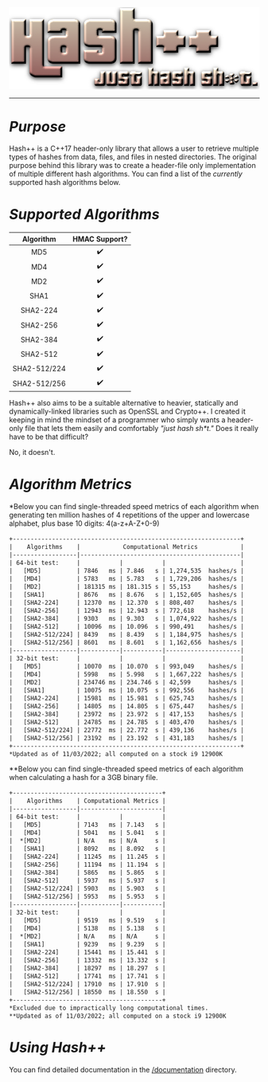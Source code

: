 <p align="center">
  <img src="/images/hpp.png">
</p>
<hr>
<h1><i>Purpose</i></h1>
Hash++ is a C++17 header-only library that allows a user to retrieve multiple types of hashes from data, files, and files in nested directories. The original purpose behind this library was to create a header-file only implementation of multiple different hash algorithms. You can find a list of the <i>currently</i> supported hash algorithms below.
<br>
<h1><i>Supported Algorithms</i></h1>

|    Algorithm    |    HMAC Support?    |
| :-------------: | :-----------------: |
| MD5             | :heavy_check_mark:  |
| MD4             | :heavy_check_mark:  |
| MD2             | :heavy_check_mark:  |
| SHA1            | :heavy_check_mark:  |
| SHA2-224        | :heavy_check_mark:  |
| SHA2-256        | :heavy_check_mark:  |
| SHA2-384        | :heavy_check_mark:  |
| SHA2-512        | :heavy_check_mark:  |
| SHA2-512/224    | :heavy_check_mark:  |
| SHA2-512/256    | :heavy_check_mark:  |

Hash++ also aims to be a suitable alternative to heavier, statically and dynamically-linked libraries such as OpenSSL and Crypto++. I created it keeping in mind the mindset of a programmer who simply wants a header-only file that lets them easily and comfortably <i>"just hash sh*t."</i> Does it really have to be that difficult?

No, it doesn't. 
<br>

<h1><i>Algorithm Metrics</i></h1>
*Below you can find single-threaded speed metrics of each algorithm when generating ten million hashes of 4 repetitions of the upper and lowercase alphabet, plus base 10 digits: 4(a-z+A-Z+0-9)

```
+----------------------------------------------------------------+
|    Algorithms    |            Computational Metrics            |
|------------------|---------------------------------------------|
| 64-bit test:     |           |           |                     |
|   [MD5]          | 7846   ms | 7.846   s | 1,274,535  hashes/s |
|   [MD4]          | 5783   ms | 5.783   s | 1,729,206  hashes/s |
|   [MD2]          | 181315 ms | 181.315 s | 55,153     hashes/s | 
|   [SHA1]         | 8676   ms | 8.676   s | 1,152,605  hashes/s |
|   [SHA2-224]     | 12370  ms | 12.370  s | 808,407    hashes/s |
|   [SHA2-256]     | 12943  ms | 12.943  s | 772,618    hashes/s |
|   [SHA2-384]     | 9303   ms | 9.303   s | 1,074,922  hashes/s |
|   [SHA2-512]     | 10096  ms | 10.096  s | 990,491    hashes/s |
|   [SHA2-512/224] | 8439   ms | 8.439   s | 1,184,975  hashes/s |
|   [SHA2-512/256] | 8601   ms | 8.601   s | 1,162,656  hashes/s |
|------------------|-----------|-----------|---------------------|
| 32-bit test:     |           |           |                     |
|   [MD5]          | 10070  ms | 10.070  s | 993,049    hashes/s |
|   [MD4]          | 5998   ms | 5.998   s | 1,667,222  hashes/s |
|   [MD2]          | 234746 ms | 234.746 s | 42,599     hashes/s |
|   [SHA1]         | 10075  ms | 10.075  s | 992,556    hashes/s |
|   [SHA2-224]     | 15981  ms | 15.981  s | 625,743    hashes/s |
|   [SHA2-256]     | 14805  ms | 14.805  s | 675,447    hashes/s |
|   [SHA2-384]     | 23972  ms | 23.972  s | 417,153    hashes/s |
|   [SHA2-512]     | 24785  ms | 24.785  s | 403,470    hashes/s |
|   [SHA2-512/224] | 22772  ms | 22.772  s | 439,136    hashes/s |
|   [SHA2-512/256] | 23192  ms | 23.192  s | 431,183    hashes/s |
+----------------------------------------------------------------+
*Updated as of 11/03/2022; all computed on a stock i9 12900K
```

**Below you can find single-threaded speed metrics of each algorithm when calculating a hash for a 3GB binary file.

```
+------------------------------------------+
|    Algorithms    | Computational Metrics |          
|------------------|-----------------------|
| 64-bit test:     |           |           |
|   [MD5]          | 7143   ms | 7.143   s |
|   [MD4]          | 5041   ms | 5.041   s |
|  *[MD2]          | N/A    ms | N/A     s | 
|   [SHA1]         | 8092   ms | 8.092   s |
|   [SHA2-224]     | 11245  ms | 11.245  s |
|   [SHA2-256]     | 11194  ms | 11.194  s |
|   [SHA2-384]     | 5865   ms | 5.865   s |
|   [SHA2-512]     | 5937   ms | 5.937   s |
|   [SHA2-512/224] | 5903   ms | 5.903   s |
|   [SHA2-512/256] | 5953   ms | 5.953   s |
|------------------|-----------|-----------|
| 32-bit test:     |           |           |
|   [MD5]          | 9519   ms | 9.519   s |
|   [MD4]          | 5138   ms | 5.138   s |
|  *[MD2]          | N/A    ms | N/A     s | 
|   [SHA1]         | 9239   ms | 9.239   s |
|   [SHA2-224]     | 15441  ms | 15.441  s |
|   [SHA2-256]     | 13332  ms | 13.332  s |
|   [SHA2-384]     | 18297  ms | 18.297  s |
|   [SHA2-512]     | 17741  ms | 17.741  s |
|   [SHA2-512/224] | 17910  ms | 17.910  s |
|   [SHA2-512/256] | 18550  ms | 18.550  s |
+------------------------------------------+
*Excluded due to impractically long computational times.
**Updated as of 11/03/2022; all computed on a stock i9 12900K
```

<h1><i>Using Hash++</i></h1>
You can find detailed documentation in the <a href="/documentation">/documentation</a> directory.

